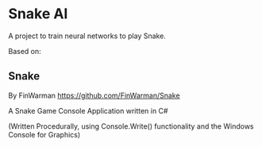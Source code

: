 # Snake AI

A project to train neural networks to play Snake.

Based on:

## Snake

By FinWarman https://github.com/FinWarman/Snake

A Snake Game Console Application written in C#

(Written Procedurally, using Console.Write() functionality and the Windows Console for Graphics)